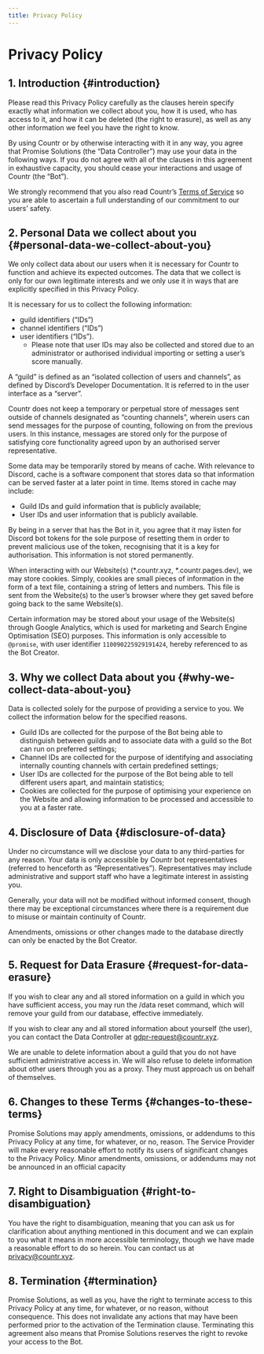 ```yaml
---
title: Privacy Policy
---
```


# Privacy Policy

## 1. Introduction {#introduction}

Please read this Privacy Policy carefully as the clauses herein specify exactly what information
we collect about you, how it is used, who has access to it, and how it can be deleted (the right
to erasure), as well as any other information we feel you have the right to know.

By using Countr or by otherwise interacting with it in any way, you agree that Promise
Solutions (the “Data Controller”) may use your data in the following ways. If you do not agree
with all of the clauses in this agreement in exhaustive capacity, you should cease your
interactions and usage of Countr (the “Bot”).

We strongly recommend that you also read Countr’s [Terms of Service](/terms) so you are able to
ascertain a full understanding of our commitment to our users’ safety.


## 2. Personal Data we collect about you {#personal-data-we-collect-about-you}

We only collect data about our users when it is necessary for Countr to function and achieve
its expected outcomes. The data that we collect is only for our own legitimate interests and
we only use it in ways that are explicitly specified in this Privacy Policy.

It is necessary for us to collect the following information:

  * guild identifiers (“IDs”)
  * channel identifiers (“IDs”)
  * user identifiers (“IDs”).
    * Please note that user IDs may also be collected and stored due to an
      administrator or authorised individual importing or setting a user’s score
      manually.

A “guild” is defined as an “isolated collection of users and channels”, as defined by Discord’s
Developer Documentation. It is referred to in the user interface as a “server”.

Countr does not keep a temporary or perpetual store of messages sent outside of channels
designated as “counting channels”, wherein users can send messages for the purpose of
counting, following on from the previous users. In this instance, messages are stored only for
the purpose of satisfying core functionality agreed upon by an authorised server
representative.

Some data may be temporarily stored by means of cache. With relevance to Discord, cache is a
software component that stores data so that information can be served faster at a later point
in time. Items stored in cache may include:

  * Guild IDs and guild information that is publicly available;
  * User IDs and user information that is publicly available.

By being in a server that has the Bot in it, you agree that it may listen for Discord bot tokens
for the sole purpose of resetting them in order to prevent malicious use of the token, recognising
that it is a key for authorisation. This information is not stored permanently.

When interacting with our Website(s) (\*.countr.xyz, \*.countr.pages.dev), we may
store cookies. Simply, cookies are small pieces of information in the form of a text file,
containing a string of letters and numbers. This file is sent from the Website(s) to the user’s
browser where they get saved before going back to the same Website(s).

Certain information may be stored about your usage of the Website(s) through Google
Analytics, which is used for marketing and Search Engine Optimisation (SEO) purposes. This
information is only accessible to `@promise`, with user identifier `110090225929191424`,
hereby referenced to as the Bot Creator.


## 3. Why we collect Data about you {#why-we-collect-data-about-you}

Data is collected solely for the purpose of providing a service to you. We collect the
information below for the specified reasons.

  * Guild IDs are collected for the purpose of the Bot being able to distinguish between
    guilds and to associate data with a guild so the Bot can run on preferred settings;
  * Channel IDs are collected for the purpose of identifying and associating internally
    counting channels with certain predefined settings;
  * User IDs are collected for the purpose of the Bot being able to tell different users
    apart, and maintain statistics;
  * Cookies are collected for the purpose of optimising your experience on the Website
    and allowing information to be processed and accessible to you at a faster rate.


## 4. Disclosure of Data {#disclosure-of-data}

Under no circumstance will we disclose your data to any third-parties for any reason. Your
data is only accessible by Countr bot representatives (referred to henceforth as
“Representatives”). Representatives may include administrative and support staff who have a
legitimate interest in assisting you.

Generally, your data will not be modified without informed consent, though there may be
exceptional circumstances where there is a requirement due to misuse or maintain continuity
of Countr.

Amendments, omissions or other changes made to the database directly can only be enacted
by the Bot Creator.


## 5. Request for Data Erasure {#request-for-data-erasure}

If you wish to clear any and all stored information on a guild in which you have sufficient
access, you may run the /data reset command, which will remove your guild from our
database, effective immediately.

If you wish to clear any and all stored information about yourself (the user), you can contact
the Data Controller at [gdpr-request@countr.xyz](mailto:gdpr-request@countr.xyz).

We are unable to delete information about a guild that you do not have sufficient
administrative access in. We will also refuse to delete information about other users through
you as a proxy. They must approach us on behalf of themselves.


## 6. Changes to these Terms {#changes-to-these-terms}

Promise Solutions may apply amendments, omissions, or addendums to this Privacy Policy at
any time, for whatever, or no, reason. The Service Provider will make every reasonable effort
to notify its users of significant changes to the Privacy Policy. Minor amendments, omissions,
or addendums may not be announced in an official capacity


## 7. Right to Disambiguation {#right-to-disambiguation}

You have the right to disambiguation, meaning that you can ask us for clarification about
anything mentioned in this document and we can explain to you what it means in more
accessible terminology, though we have made a reasonable effort to do so herein. You can
contact us at [privacy@countr.xyz](mailto:privacy@countr.xyz).


## 8. Termination {#termination}

Promise Solutions, as well as you, have the right to terminate access to this Privacy Policy at
any time, for whatever, or no reason, without consequence. This does not invalidate any
actions that may have been performed prior to the activation of the Termination clause.
Terminating this agreement also means that Promise Solutions reserves the right to revoke
your access to the Bot.
